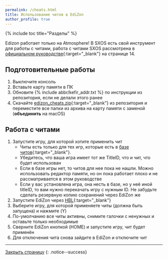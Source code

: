 ```yaml
---
permalink: /cheats.html
title: Использование читов в EdiZon
author_profile: true
---
```

{% include toc title="Разделы" %}

Edizon работает только на Atmosphere! В SXOS есть свой инструмент для работы с читами, работа с читами SXOS рассмотрена в [официальном руководстве](https://sx.xecuter.com/download/manuals/sxos/[RU]_SXOS_v1.3.pdf){:target="_blank"} на странице 14.

## Подготовительные работы 

1. Выключите консоль
1. Вставьте карту памяти в ПК
1. Обновите {% include abbr/kefir_addr.txt %} по инструкции из репозитория, если не делали этого ранее
1. Скачайте [edizon_cheats.zip](https://github.com/rashevskyv/switch/releases/latest){:target="_blank"} из репозитория и переместите все папки из архива на карту памяти с заменой (**объединить** на macOS)

## Работа с читами

1. Запустите игру, для которой хотите применить чит
	* Читы есть только для тех игр, которые есть в [базе читов](https://github.com/LordApple/SXOS-CheatDB){:target="_blank"}.
	* Убедитесь, что ваша игра имеет тот же TitleID, что и чит, что будет использован
	* Если в базе игры нет, то читов для нее пока не нашли. Можно использовать редактор памяти, но он пока работает плохо и не рассматривается в этом руководстве
	* Если у вас установлена игра, она несть в базе, но у неё иной titleID, то вам нужно перекачать игру с нужным ID. Не забудьте сделать резервную копию сохранений через EdiZon же
1. Запустите EdiZon через [HBL](hbl){:target="_blank"}
1. Выберите игру, для которой применяете читы (должна быть запущена) и нажмите (Y)
1. По-умолчанию все читы активны, снимите галочки с ненужных и оставьте только необходимые
1. Сверните EdiZon кнопкой (HOME) и запустите игру, чит будет применён
1. Для отключения чита снова зайдите в EdiZon и отключите чит

___

[Закрыть страницу](javascript:window.close();)
{: .notice--success}